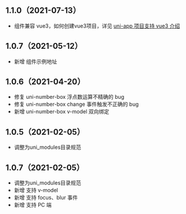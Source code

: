## 1.1.0（2021-07-13）
- 组件兼容 vue3，如何创建vue3项目，详见 [uni-app 项目支持 vue3 介绍](https://ask.dcloud.net.cn/article/37834)
## 1.0.7（2021-05-12）
- 新增 组件示例地址
## 1.0.6（2021-04-20）
- 修复 uni-number-box 浮点数运算不精确的 bug
- 修复 uni-number-box change 事件触发不正确的 bug
- 新增 uni-number-box v-model 双向绑定
## 1.0.5（2021-02-05）
- 调整为uni_modules目录规范

## 1.0.7（2021-02-05）
- 调整为uni_modules目录规范
- 新增 支持 v-model
- 新增 支持 focus、blur 事件
- 新增 支持 PC 端
